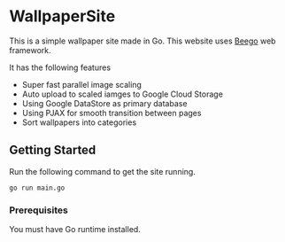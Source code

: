 
# WallpaperSite

This is a simple wallpaper site made in Go. This website uses [Beego](https://github.com/astaxie/beego) web framework.

It has the following features
* Super fast parallel image scaling
* Auto upload to scaled iamges to Google Cloud Storage
* Using Google DataStore as primary database
* Using PJAX for smooth transition between pages
* Sort wallpapers into categories

## Getting Started

Run the following command to get the site running.
```
go run main.go
```

### Prerequisites

You must have Go runtime installed.


